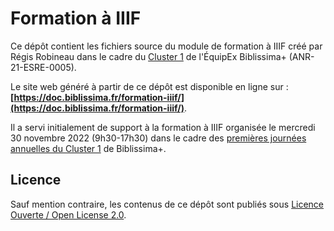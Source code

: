 # Formation à IIIF

Ce dépôt contient les fichiers source du module de formation à IIIF créé par Régis Robineau dans le cadre du [Cluster 1](https://projet.biblissima.fr/fr/projet/clusters-biblissima/cluster-1) de l'ÉquipEx Biblissima+ (ANR-21-ESRE-0005).

Le site web généré à partir de ce dépôt est disponible en ligne sur : **[https://doc.biblissima.fr/formation-iiif/](https://doc.biblissima.fr/formation-iiif/)**.

Il a servi initialement de support à la formation à IIIF organisée le mercredi 30 novembre 2022 (9h30-17h30) dans le cadre des [premières journées annuelles du Cluster 1](https://projet.biblissima.fr/fr/actualites/journees-annuelles-2022-cluster-1-acquisition-corpus-sources-interoperables) de Biblissima+.

## Licence

Sauf mention contraire, les contenus de ce dépôt sont publiés sous [Licence Ouverte / Open License 2.0](https://www.etalab.gouv.fr/licence-ouverte-open-licence/).
